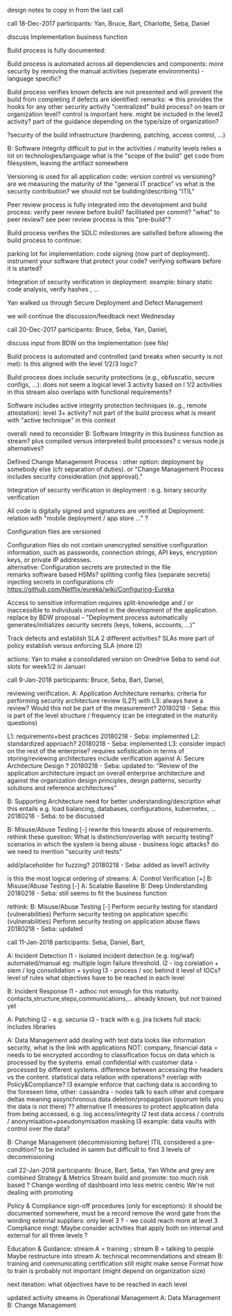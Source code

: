 
design notes to copy in from the last call


call 18-Dec-2017
participants: Yan, Bruce, Bart, Charlotte, Seba, Daniel

discuss Implementation business function

Build process is fully documented: 

Build process is automated across all dependencies and components:
more security by removing the manual activities
(seperate environments) - language specific?

Build process verifies known defects are not presented and will prevent the build from completing if defects are identified:
remarks:
=> this provides the hooks for any other security activity
"centralized" build process? on team or organization level? control is important here. 
might be included in the level2 activity?
part of the guidance depending on the type/size of organization?

?security of the build infrastructure (hardening, patching, access control, ...)


B: Software Integrity
difficult to put in the activities / maturity levels
relies a lot on technologies/language
what is the "scope of the build"
get code from filesystem, leaving the artifact somewhere

Versioning is used for all application code:
version control vs versioning?
are we measuring the maturity of the "general IT practice" vs what is the security contribution?
we should not be building/describing "ITIL"

Peer review process is fully integrated into the development and build process:	
verify peer review before build?
facilitated per commit?
"what" to peer review?
see peer review process
is this "pre-build"?

Build process verifies the SDLC milestones are satisfied before allowing the build process to continue:


parking lot for implementation:
code signing (now part of deployment).
instrument your software that protect your code?
verifying software before it is started?


Integration of security verification in deployment:
example: binary static code analysis, verify hashes , ...

Yan walked us through
Secure Deployment
and 
Defect Management

we will continue the discussion/feedback next Wednesday

call 20-Dec-2017
participants: Bruce, Seba, Yan, Daniel,

discuss input from BDW on the Implementation (see file)

Build process is automated and controlled (and breaks when security is not met):
Is this aligned with the level 1/2/3 logic?

Build process does include security protections (e.g., obfuscatio, secure configs, …):
does not seem a logical level 3 activity based on l 1/2 activities in this stream
also overlaps with functional requirements?

Software includes active integrity protection techniques (e..g., remote attestation):
level 3+ activity?
not part of the build process
what is meant with "active technique" in this context

overall: need to reconsider B: Software Integrity in this business function as stream?
plus compiled versus interpreted build processes? c versus node.js
alternatives?


Defined Change Management Process	:
other option: deployment by somebody else (cfr separation of duties).
or "Change Management Process includes security consideration (not approval)."

Integration of security verification in deployment	:
e.g. binary security verification


All code is digitally signed and signatures are verified at Deployment:
relation with "mobile deployment / app store ..." ?

Configuration files are versioned	

Configuration files do not contain unencrypted sensitive configuration information, such as passwords, connection strings, API keys, encryption keys, or private IP addresses.	
alternative: Configuration secrets are protected in the file	
remarks
software based HSMs?
splitting config files (separate secrets)
injecting secrets in configurations
cfr https://github.com/Netflix/eureka/wiki/Configuring-Eureka

Access to sensitive information requires split-knowledge and / or inaccessible to individuals involved in the development of the application.
replace by BDW proposal - "Deployment process automatically generates/initializes security secrets (keys, tokens, accounts, …)"



Track defects and establish SLA
2 different activities?
SLAs more part of policy
establish versus enforcing SLA (more l2)


actions:
Yan to make a consolidated version on Onedrive
Seba to send out slots for week1/2 in Januari




call 9-Jan-2018
participants: Bruce, Seba, Bart, Daniel,

reviewing verification.
A: Application Architecture
remarks: criteria for performing security architecture review (L2?)
with L3: always have a review?
Would this not be part of the measurement?
20180218 - Seba: this is part of the level structure / frequency (can be integrated in the maturity questions)

L1: requirements+best practices
20180218 - Seba: implemented
L2: standardized approach?
20180218 - Seba: implemented
L3: consider impact on the rest of the enterprise? requires sofistication in terms of storing/reviewing architectures 
include verification against A: Secure Architecture Design ?
20180218 - Seba: updated to: "Review of the application architecture impact on overall enterprise architecture and against the organization design principles, design patterns, security solutions and reference architectures"

B: Supporting Architecture
need for better understanding/description what this entails
e.g. load balancing, databases, configurations, kubernetes, ...
20180218 - Seba: to be discussed

B: Misuse/Abuse Testing [-]
rewrite this towards abuse of requirements. rethink these
question: What is distinction/overlap with security testing?
scenarios in which the system is being abuse - business logic attacks?
do we need to mention "security unit tests"

add/placeholder for fuzzing?
20180218 - Seba: added as level1 activity

is this the most logical ordering of streams:
A: Control Verification [+]
B: Misuse/Abuse Testing [-]
A: Scalable Baseline
B: Deep Understanding
20180218 - Seba: still seems to fit the business function

rethink:
B: Misuse/Abuse Testing [-]	Perform security testing for standard (vulnerabilities)	Perform security testing on application specific (vulnerabilities)	Perform security testing on application abuse flaws
20180218 - Seba: updated


call 11-Jan-2018
participants: Seba, Daniel, Bart, 

A: Incident Detection
l1 - isolated incident detection (e.g. log/waf) automated/manual eg: multiple login failure threshold.
l2 - log corelation + siem / log consolidation + syslog
l3 - process / soc behind it
level of IOCs? level of rules
what objectives have to be reached in each level


B: Incident Response
l1 - adhoc not enough for this maturity. contacts,structure,steps,communications,... already known, but not trained yet



A: Patching
l2 - e.g. secunia
l3 - track with e.g. jira tickets
full stack: includes libraries


A: Data Management
add dealing with test data 
looks like information security, what is the link with applications
NOT: company, financial data = needs to be encrypted according to classification
focus on data which is processed by the systems. email confidential with customer data - processed by different systems. difference between accessing the headers vs the content. statistical data
relation with operations?
overlap with Policy&Compliance?
l3 example enforce that caching data is according to the foreseen time, other: cassandra - nodes talk to each other and compare deltas meaning assynchronous data deletion/propagation (quorum tells you the data is not there) ??
alternative
l1 measures to protect application data from being accessed, e.g. log access/integrity 
l2 test data access / controls / anonymisation+pseudonymisation masking
l3 example: data vaults with control over the data?

B: Change Management (decommisioning before)
ITIL considered a pre-condition? to be included in samm
but difficult to find 3 levels of decommisioning


call 22-Jan-2018
participants: Bruce, Bart, Seba, Yan
White and grey are combined
Strategy & Metrics
Stream build and promote: too much risk based ?
Change wording of dashboard into less metric centric
We're not dealing with promoting

Policy & Compliance
sign-off procedures (only for exceptions): it should be documented somewhere, must be a record
remove the word gate from the wording
external suppliers: only level 3 ? - we could reach more at level 3
Compliance mngt: Maybe consider activities that apply both on internal and external for all three levels ?

Education & Guidance:
stream A = training ; stream B = talking to people
Maybe restructure into stream A: technical recommendations and stream B: training and communicating
certification still might make sense
Format how to train is probably not important (might depend on organization size)




next iteration:
what objectives have to be reached in each level






updated activity streams in Operational Management
A: Data Management
B: Change Management





